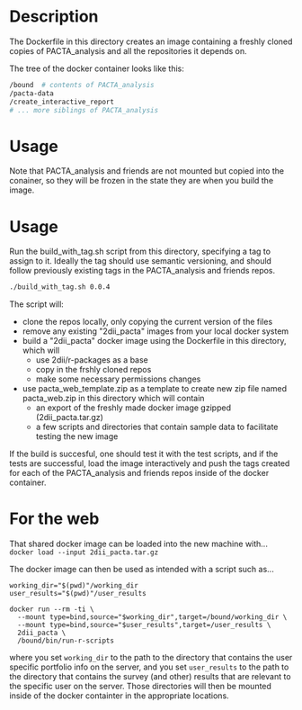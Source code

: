 # Description

The Dockerfile in this directory creates an image containing a freshly cloned
copies of PACTA_analysis and all the repositories it depends on.

The tree of the docker container looks like this:

```bash
/bound  # contents of PACTA_analysis
/pacta-data
/create_interactive_report
# ... more siblings of PACTA_analysis
```

# Usage

Note that PACTA_analysis and friends are not mounted but copied into the
conainer, so they will be frozen in the state they are when you build
the image.

# Usage

Run the build_with_tag.sh script from this directory, specifying a tag to assign to it. Ideally the tag should use semantic versioning, and should follow previously existing tags in the PACTA_analysis and friends repos.

```bash
./build_with_tag.sh 0.0.4
```

The script will:
- clone the repos locally, only copying the current version of the files
- remove any existing "2dii_pacta" images from your local docker system
- build a "2dii_pacta" docker image using the Dockerfile in this directory, which will
  - use 2dii/r-packages as a base
  - copy in the frshly cloned repos
  - make some necessary permissions changes
- use pacta_web_template.zip as a template to create new zip file named pacta_web.zip in this directory which will contain
  - an export of the freshly made docker image gzipped (2dii_pacta.tar.gz)
  - a few scripts and directories that contain sample data to facilitate testing the new image

If the build is succesful, one should test it with the test scripts, and if the tests are successful, load the image interactively and push the tags created for each of the PACTA_analysis and friends repos inside of the docker container.


# For the web


That shared docker image can be loaded into the new machine with...
```docker load --input 2dii_pacta.tar.gz```

The docker image can then be used as intended with a script such as...
```
working_dir="$(pwd)"/working_dir
user_results="$(pwd)"/user_results

docker run --rm -ti \
  --mount type=bind,source="$working_dir",target=/bound/working_dir \
  --mount type=bind,source="$user_results",target=/user_results \
  2dii_pacta \
  /bound/bin/run-r-scripts
```
where you set `working_dir` to the path to the directory that contains the user specific portfolio info on the server, and you set `user_results` to the path to the directory that contains the survey (and other) results that are relevant to the specific user on the server. Those directories will then be mounted inside of the docker containter in the appropriate locations.
